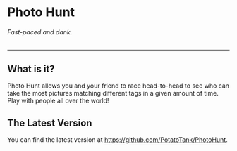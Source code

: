 # Photo Hunt
###### _Fast-paced and dank._
-------
## What is it?
Photo Hunt allows you and your friend to race head-to-head to see who can take the most pictures matching different tags in a given amount of time. Play with people all over the world!
## The Latest Version
You can find the latest version at https://github.com/PotatoTank/PhotoHunt.
